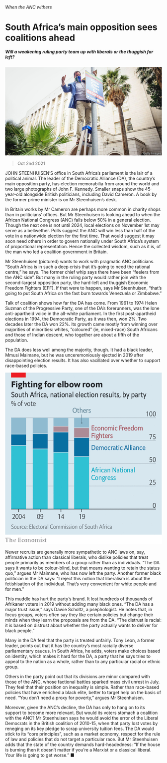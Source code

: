 ###### When the ANC withers

# South Africa’s main opposition sees coalitions ahead 

##### Will a weakening ruling party team up with liberals or the thuggish far left? 

![image](images/20211002_MAP001_0.jpg) 

> Oct 2nd 2021 

JOHN STEENHUISEN’S office in South Africa’s parliament is the lair of a political animal. The leader of the Democratic Alliance (DA), the country’s main opposition party, has election memorabilia from around the world and two large photographs of John F. Kennedy. Smaller snaps show the 45-year-old alongside British politicians, including David Cameron. A book by the former prime minister is on Mr Steenhuisen’s desk.

In Britain works by Mr Cameron are perhaps more common in charity shops than in politicians’ offices. But Mr Steenhuisen is looking ahead to when the African National Congress (ANC) falls below 50% in a general election. Though the next one is not until 2024, local elections on November 1st may serve as a bellwether. Polls suggest the ANC will win less than half of the vote in a nationwide election for the first time. That would suggest it may soon need others in order to govern nationally under South Africa’s system of proportional representation. Hence the collected wisdom, such as it is, of the man who led a coalition government in Britain.


Mr Steenhuisen (pictured) wants to work with pragmatic ANC politicians. “South Africa is in such a deep crisis that it’s going to need the rational centre,” he says. The former chief whip says there have been “feelers from the ANC side”. But many in the ruling party would rather join with the second-largest opposition party, the hard-left and thuggish Economic Freedom Fighters (EFF). If that were to happen, says Mr Steenhuisen, “that’s going to put South Africa on the fast burn towards Venezuela or Zimbabwe.”

Talk of coalition shows how far the DA has come. From 1961 to 1974 Helen Suzman of the Progressive Party, one of the DA’s forerunners, was the lone anti-apartheid voice in the all-white parliament. In the first post-apartheid elections in 1994, the Democratic Party, as it was then, won 2%. Two decades later the DA won 22%. Its growth came mostly from winning over majorities of minorities: whites, “coloured” (ie, mixed-race) South Africans and those of Indian descent, who together are about a fifth of the population.

The DA does less well among the majority, though. It had a black leader, Mmusi Maimane, but he was unceremoniously ejected in 2019 after disappointing election results. It has also vacillated over whether to support race-based policies.

![image](images/20211002_MAC485.png) 


Newer recruits are generally more sympathetic to ANC laws on, say, affirmative action than classical liberals, who dislike policies that treat people primarily as members of a group rather than as individuals. “The DA says it wants to be colour-blind, but that means wanting to retain the status quo,” argues Mr Maimane, who has now left the party. Another former black politician in the DA says: “I reject this notion that liberalism is about the fetishisation of the individual. That’s very convenient for white people and for men.”

This muddle has hurt the party’s brand. It lost hundreds of thousands of Afrikaner voters in 2019 without adding many black ones. “The DA has a major trust issue,” says Dawie Scholtz, a psephologist. He notes that, in focus groups, voters often say they like certain policies but change their minds when they learn the proposals are from the DA. “The distrust is racial: it is based on distrust about whether the party actually wants to deliver for black people.”

Many in the DA feel that the party is treated unfairly. Tony Leon, a former leader, points out that it has the country’s most racially diverse parliamentary caucus. In South Africa, he adds, voters make choices based on identity, which makes it hard for the DA, a party that he says tries to appeal to the nation as a whole, rather than to any particular racial or ethnic group.

Others in the party point out that its divisions are minor compared with those of the ANC, whose factional battles sparked mass civil unrest in July. They feel that their position on inequality is simple. Rather than race-based policies that have enriched a black elite, better to target help on the basis of need. “You don’t need a proxy for poverty,” argues Mr Steenhuisen.

Moreover, given the ANC’s decline, the DA has only to hang on to its support to become more relevant. But would its voters stomach a coalition with the ANC? Mr Steenhuisen says he would avoid the error of the Liberal Democrats in the British coalition of 2010-15, when that party lost votes by reneging on its key pledge to scrap university tuition fees. The DA would stick to its “core principles”, such as a market economy, respect for the rule of law and policies that do not target a particular race. But Mr Steenhuisen adds that the state of the country demands hard-headedness: “If the house is burning then it doesn’t matter if you’re a Marxist or a classical liberal. Your life is going to get worse.” ■

